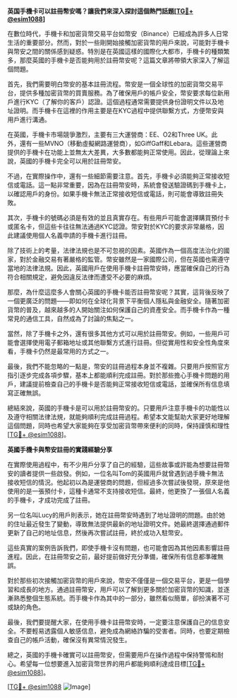 **英国手機卡可以註冊幣安嗎？讓我們來深入探討這個熱門話題[[TG💪+ @esim1088](https://t.me/s/esim1088)]**

在數位時代，手機卡和加密貨幣交易平台如幣安（Binance）已經成為許多人日常生活的重要部分。然而，對於一些剛開始接觸加密貨幣的用戶來說，可能對手機卡與幣安之間的關係感到疑惑。特別是在英國這樣的國際化大都市，手機卡的種類繁多，那麼英國的手機卡是否能夠用於註冊幣安呢？這篇文章將帶領大家深入了解這個問題。

首先，我們需要明白幣安的基本註冊流程。幣安是一個全球性的加密貨幣交易平台，提供多種加密貨幣的買賣服務。為了確保用戶的帳戶安全，幣安要求每位新用戶進行KYC（了解你的客戶）認證。這個過程通常需要提供身份證明文件以及地址證明。而手機卡在這裡的作用主要是在KYC過程中提供聯繫方式，方便幣安與用戶進行溝通。

在英國，手機卡市場競爭激烈，主要有三大運營商：EE、O2和Three UK。此外，還有一些MVNO（移動虛擬網路運營商），如GiffGaff和Lebara。這些運營商提供的手機卡在功能上並無太大差異，大多數都能夠正常使用。因此，從理論上來說，英國的手機卡完全可以用於註冊幣安。

不過，在實際操作中，還有一些細節需要注意。首先，手機卡必須能夠正常接收短信或電話。這一點非常重要，因為在註冊幣安時，系統會發送驗證碼到手機卡上，以確認用戶的身份。如果手機卡無法正常接收短信或電話，則可能會導致註冊失敗。

其次，手機卡的號碼必須是有效的並且真實存在。有些用戶可能會選擇購買預付卡或匿名卡，但這些卡往往無法通過KYC認證。幣安對於KYC的要求非常嚴格，因此建議使用個人名義申請的手機卡進行註冊。

除了技術上的考量，法律法規也是不可忽視的因素。英國作為一個高度法治化的國家，對於金融交易有著嚴格的監管。幣安雖然是一家國際公司，但在英國也需遵守當地的法律法規。因此，英國用戶在使用手機卡註冊幣安時，應當確保自己的行為符合相關規定，避免因違反法律而遭受不必要的麻煩。

那麼，為什麼這麼多人會關心英國的手機卡能否註冊幣安呢？其實，這背後反映了一個更廣泛的問題——即如何在全球化背景下平衡個人隱私與金融安全。隨著加密貨幣的普及，越來越多的人開始關注如何保護自己的資產安全。而手機卡作為一種常見的通信工具，自然成為了討論的焦點之一。

當然，除了手機卡之外，還有很多其他方式可以用於註冊幣安。例如，一些用戶可能會選擇使用電子郵箱地址或其他聯繫方式進行註冊。但從實用性和安全性角度來看，手機卡仍然是最常用的方式之一。

最後，我們不能忽略的一點是，幣安的註冊過程本身並不複雜。只要用戶按照官方指引逐步完成各項步驟，基本上都能順利完成註冊。對於那些擔心手機卡問題的用戶，建議提前檢查自己的手機卡是否能夠正常接收短信或電話，並確保所有信息填寫正確無誤。

總結來說，英國的手機卡是可以用於註冊幣安的。只要用戶注意手機卡的功能性以及遵守相關法律法規，就能夠順利完成註冊過程。希望本文能幫助大家更好地理解這個問題，同時也希望大家能夠在享受加密貨幣帶來便利的同時，保持謹慎和理性[[TG💪+ @esim1088](https://t.me/s/esim1088)]。

**英國手機卡與幣安註冊的實踐經驗分享**

在實際使用過程中，有不少用戶分享了自己的經驗，這些故事或許能為想要註冊幣安的讀者提供一些啟發。例如，一位名叫Tom的英國用戶就曾遇到過手機卡無法接收短信的情況。他起初以為是運營商的問題，但經過多次嘗試後發現，原來是他使用的是一張預付卡，這種卡通常不支持接收短信。最終，他更換了一張個人名義的手機卡，才成功完成了註冊。

另一位名叫Lucy的用戶則表示，她在註冊幣安時遇到了地址證明的問題。由於她的住址最近發生了變動，導致無法提供最新的地址證明文件。她最終選擇通過郵件更新了自己的地址信息，然後再次嘗試註冊，終於成功入駐幣安。

這些真實的案例告訴我們，即使手機卡沒有問題，也可能會因為其他因素影響註冊進程。因此，在註冊幣安之前，最好提前做好充分準備，確保所有信息都準確無誤。

對於那些初次接觸加密貨幣的用戶來說，幣安不僅僅是一個交易平台，更是一個學習和成長的地方。通過註冊幣安，用戶可以了解到更多關於加密貨幣的知識，並逐漸熟悉整個生態系統。而手機卡作為其中的一部分，雖然看似簡單，卻扮演著不可或缺的角色。

最後，我們要提醒大家，在使用手機卡註冊幣安時，一定要注意保護自己的信息安全。不要輕易透露個人敏感信息，避免成為網絡詐騙的受害者。同時，也要定期檢查自己的帳戶活動，確保沒有異常情況發生。

總之，英國的手機卡確實可以註冊幣安，但需要用戶在操作過程中保持警惕和耐心。希望每一位想要進入加密貨幣世界的用戶都能夠順利達成目標[[TG💪+ @esim1088](https://t.me/s/esim1088)]。

[[TG💪+ @esim1088](https://t.me/s/esim1088) ![Image](https://i.postimg.cc/4NQfJmqS/Snipaste-2025-05-13-00-14-12.png)]